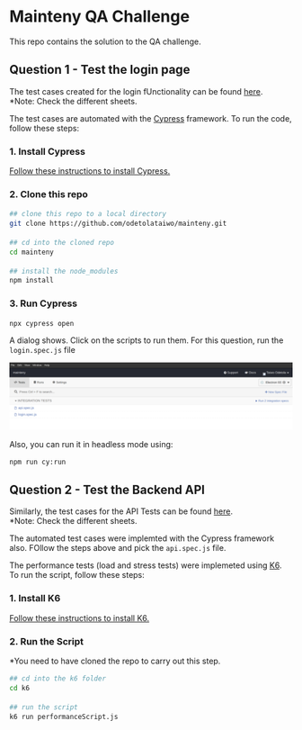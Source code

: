 # Mainteny QA Challenge
This repo contains the solution to the QA challenge.

## Question 1 - Test the login page
The test cases created for the login fUnctionality can be found [here](https://docs.google.com/spreadsheets/d/1NAc07C_n4_J2ip32mHlWI_qA4qH_R59CCLZIr5niZI8/edit?usp=sharing). <br>
*Note: Check the different sheets.


The test cases are automated with the [Cypress](cypress.io) framework. 
To run the code, follow these steps:

### 1. Install Cypress
[Follow these instructions to install Cypress.](https://on.cypress.io/installing-cypress)

### 2. Clone this repo


```bash
## clone this repo to a local directory
git clone https://github.com/odetolataiwo/mainteny.git

## cd into the cloned repo
cd mainteny

## install the node_modules
npm install
```

### 3. Run Cypress
```
npx cypress open
```
A dialog shows. Click on the scripts to run them.
For this question, run the `login.spec.js` file

![alt text](https://github.com/odetolataiwo/mainteny/blob/main/cypress.png?raw=true)


Also, you can run it in headless mode using: 
```bash
npm run cy:run
```


## Question 2 - Test the Backend API

Similarly, the test cases for the API Tests can be found [here](https://docs.google.com/spreadsheets/d/1NAc07C_n4_J2ip32mHlWI_qA4qH_R59CCLZIr5niZI8/edit?usp=sharing). <br>
*Note: Check the different sheets.

The automated test cases were implemted with the Cypress framework also. FOllow the steps above and pick the `api.spec.js` file.

The performance tests (load and stress tests) were implemeted using [K6](k6.io). To run the script, follow these steps:

### 1. Install K6
[Follow these instructions to install K6.](https://k6.io/docs/getting-started/installation/)


### 2. Run the Script
*You need to have cloned the repo to carry out this step.

```bash
## cd into the k6 folder
cd k6

## run the script
k6 run performanceScript.js
```





